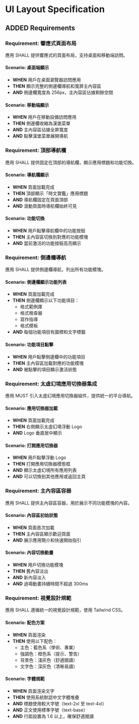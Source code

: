 # UI Layout Specification

## ADDED Requirements

### Requirement: 響應式頁面布局
應用 SHALL 提供響應式的頁面布局，支持桌面和移動端訪問。

#### Scenario: 桌面端顯示
- **WHEN** 用戶在桌面瀏覽器訪問應用
- **THEN** 顯示完整的側邊欄導航和寬屏主內容區
- **AND** 側邊欄寬度為 256px，主內容區佔據剩餘空間

#### Scenario: 移動端顯示
- **WHEN** 用戶在移動設備訪問應用
- **THEN** 側邊欄收縮為漢堡菜單
- **AND** 主內容區佔據全屏寬度
- **AND** 點擊漢堡菜單展開導航

### Requirement: 頂部導航欄
應用 SHALL 提供固定在頂部的導航欄，顯示應用標題和功能切換。

#### Scenario: 導航欄顯示
- **WHEN** 頁面加載完成
- **THEN** 頂部顯示「時文寶鑑」應用標題
- **AND** 導航欄固定在頁面頂部
- **AND** 滾動頁面時導航欄始終可見

#### Scenario: 功能切換
- **WHEN** 用戶點擊導航欄中的功能按鈕
- **THEN** 主內容區切換到對應的功能模塊
- **AND** 當前激活的功能按鈕高亮顯示

### Requirement: 側邊欄導航
應用 SHALL 提供側邊欄導航，列出所有功能模塊。

#### Scenario: 側邊欄顯示功能列表
- **WHEN** 頁面加載完成
- **THEN** 側邊欄顯示以下功能項目：
  - 格式範例庫
  - 格式檢查器
  - 寫作指導
  - 格式模板
- **AND** 每個功能項目有圖標和文字標籤

#### Scenario: 功能項目點擊
- **WHEN** 用戶點擊側邊欄中的功能項目
- **THEN** 主內容區加載對應的功能模塊
- **AND** 被點擊的項目顯示激活狀態

### Requirement: 太虛幻境應用切換器集成
應用 MUST 引入太虛幻境應用切換器組件，提供統一的平台導航。

#### Scenario: 應用切換器加載
- **WHEN** 頁面加載完成
- **THEN** 右側顯示太虛幻境浮動 Logo
- **AND** Logo 垂直居中顯示

#### Scenario: 打開應用切換器
- **WHEN** 用戶點擊浮動 Logo
- **THEN** 打開應用切換器模態框
- **AND** 顯示太虛幻境所有應用列表
- **AND** 可以切換到其他應用或返回主頁

### Requirement: 主內容區容器
應用 SHALL 提供主內容區容器，用於展示不同功能模塊的內容。

#### Scenario: 內容區初始狀態
- **WHEN** 頁面首次加載
- **THEN** 主內容區顯示歡迎頁面
- **AND** 展示應用簡介和快速開始指引

#### Scenario: 內容切換動畫
- **WHEN** 用戶切換功能模塊
- **THEN** 舊內容淡出
- **AND** 新內容淡入
- **AND** 過場動畫持續時間不超過 300ms

### Requirement: 視覺設計規範
應用 SHALL 遵循統一的視覺設計規範，使用 Tailwind CSS。

#### Scenario: 配色方案
- **WHEN** 頁面渲染
- **THEN** 使用以下配色：
  - 主色：藍色系（學術、專業）
  - 強調色：橙色系（提示、警告）
  - 背景色：淺灰色（舒適閱讀）
  - 文字色：深灰色（清晰易讀）

#### Scenario: 字體規範
- **WHEN** 頁面渲染文字
- **THEN** 使用系統默認中文字體堆疊
- **AND** 標題使用較大字號（text-2xl 至 text-4xl）
- **AND** 正文使用標準字號（text-base）
- **AND** 行距設置為 1.6 以上，確保舒適閱讀

